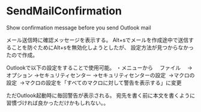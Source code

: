 # SendMailConfirmation
Show confirmation message before you send Outlook mail

メール送信時に確認メッセージを表示する。
Alt+sでメールを作成途中で送信することを防ぐためにAlt+sを無効化しようとしたが、
設定方法が見つからなかったので作成。

Outlookで以下の設定をすることで使用可能。
・メニューから
　ファイル
　→オプション
  →セキュリティセンター
  →セキュリティセンターの設定
  →マクロの設定
  →マクロの設定を「すべてのマクロに対して警告を表示する」に変更

ただOutlook起動時に毎回警告が表示される。
宛先を書く前に本文を書くように習慣づければ良かっただけかもしれない。。
